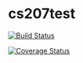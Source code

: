 
# cs207test

[![Build Status](https://travis-ci.org/christianjunge/cs207test.svg?branch=master)](https://travis-ci.org/christianjunge/cs207test)


[![Coverage Status](https://coveralls.io/repos/github/christianjunge/cs207test/badge.svg?branch=master)](https://coveralls.io/github/christianjunge/cs207test?branch=master)
